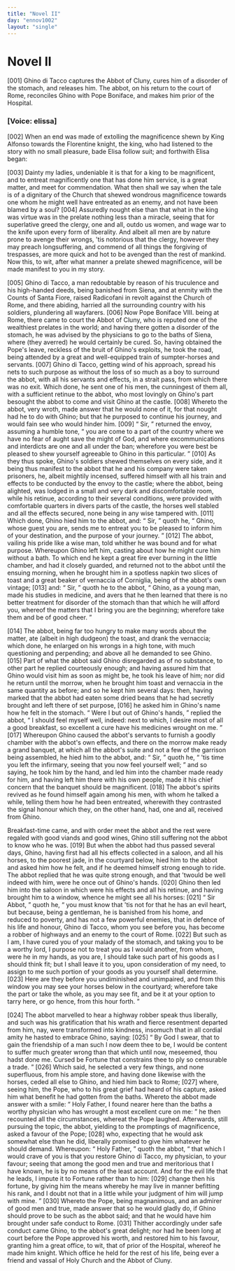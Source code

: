 ```yaml
---
title: "Novel II"
day: "ennov1002"
layout: "single"
---
```

<div id="nov1002" type="novella" who="elissa">
 <h1>
  Novel II
 </h1>
 <argument>
  <p>
   <a name="p00020001">
    [001]
   </a>
   Ghino di Tacco captures the Abbot of Cluny, cures him of
 a disorder of the stomach, and releases him. The
 abbot, on his return to the court of Rome, reconciles
 Ghino with Pope Boniface, and makes him prior of
 the Hospital.
  </p>
 </argument>
 <p>
  <h3>
   [Voice: elissa]
  </h3>
 </p>
 <div3 type="commentary" who="author">
  <p>
   <a name="p00020002">
    [002]
   </a>
   When
   an end was made of extolling the magnificence shewn by
 King Alfonso towards the Florentine knight, the king, who had
 listened to the story with no small pleasure, bade Elisa follow suit;
 and forthwith Elisa began:
  </p>
 </div3>
 <div3 type="commentary" who="elissa">
  <p>
   <a name="p00020003">
    [003]
   </a>
   Dainty my ladies, undeniable it is that
 for a king to be magnificent, and to entreat magnificently one that
 has done him service, is a great matter, and meet for commendation.
 What then shall we say when the tale is of a dignitary of the Church
 that shewed wondrous magnificence towards one whom he might
 well have entreated as an enemy, and not have been blamed by a
 soul?
   <a name="p00020004">
    [004]
   </a>
   Assuredly nought else than that what in the king was virtue
 was in the prelate nothing less than a miracle, seeing that for superlative
 greed the clergy, one and all, outdo us women, and wage war
 to the knife upon every form of liberality. And albeit all men are
 by nature prone to avenge their wrongs, 'tis notorious that the clergy,
 however they may preach longsuffering, and commend of all things
 the forgiving of trespasses, are more quick and hot to be avenged
 than the rest of mankind. Now this, to wit, after what manner a
 prelate shewed magnificence, will be made manifest to you in my
 story.
  </p>
 </div3>
 <p>
  <a name="p00020005">
   [005]
  </a>
  Ghino di Tacco, a man redoubtable by reason of his truculence
 and his high-handed deeds, being banished from Siena, and at enmity
 with the Counts of Santa Fiore, raised Radicofani in revolt against
  the Church of Rome, and there abiding, harried all the surrounding
 country with his soldiers, plundering all wayfarers.
  <a name="p00020006">
   [006]
  </a>
  Now Pope
 Boniface VIII. being at Rome, there came to court the Abbot
 of Cluny, who is reputed one of the wealthiest prelates in the
 world; and having there gotten a disorder of the stomach, he was
 advised by the physicians to go to the baths of Siena, where (they
 averred) he would certainly be cured. So, having obtained the
 Pope's leave, reckless of the bruit of Ghino's exploits, he took the
 road, being attended by a great and well-equipped train of sumpter-horses
 and servants.
  <a name="p00020007">
   [007]
  </a>
  Ghino di Tacco, getting wind of his approach,
 spread his nets to such purpose as without the loss of so much as a
 boy to surround the abbot, with all his servants and effects, in a
 strait pass, from which there was no exit. Which done, he sent
 one of his men, the cunningest of them all, with a sufficient retinue to
 the abbot, who most lovingly on Ghino's part besought the abbot to
 come and visit Ghino at the castle.
  <a name="p00020008">
   [008]
  </a>
  Whereto the abbot, very wroth,
 made answer that he would none of it, for that nought had he to do
 with Ghino; but that he purposed to continue his journey, and
 would fain see who would hinder him.
  <a name="p00020009">
   [009]
  </a>
  <q direct="unspecified">
   Sir,
  </q>
  returned the envoy,
 assuming a humble tone,
  <q direct="unspecified">
   you are come to a part of the country
 where we have no fear of aught save the might of God, and where
 excommunications and interdicts are one and all under the ban;
 wherefore you were best be pleased to shew yourself agreeable to
 Ghino in this particular.
  </q>
  <a name="p00020010">
   [010]
  </a>
  As they thus spoke, Ghino's soldiers
 shewed themselves on every side, and it being thus manifest to the
 abbot that he and his company were taken prisoners, he, albeit
 mightily incensed, suffered himself with all his train and effects to be
 conducted by the envoy to the castle; where the abbot, being
 alighted, was lodged in a small and very dark and discomfortable
 room, while his retinue, according to their several conditions, were
 provided with comfortable quarters in divers parts of the castle, the
 horses well stabled and all the effects secured, none being in any
 wise tampered with.
  <a name="p00020011">
   [011]
  </a>
  Which done, Ghino hied him to the abbot,
 and:
  <q direct="unspecified">
   Sir,
  </q>
  quoth he,
  <q direct="unspecified">
   Ghino, whose guest you are, sends me to
 entreat you to be pleased to inform him of your destination, and the
 purpose of your journey.
  </q>
  <a name="p00020012">
   [012]
  </a>
  The abbot, vailing his pride like a wise
 man, told whither he was bound and for what purpose. Whereupon
 Ghino left him, casting about how he might cure him without a
  bath. To which end he kept a great fire ever burning in the little
 chamber, and had it closely guarded, and returned not to the abbot
 until the ensuing morning, when he brought him in a spotless napkin
 two slices of toast and a great beaker of vernaccia of Corniglia, being
 of the abbot's own vintage;
  <a name="p00020013">
   [013]
  </a>
  and:
  <q direct="unspecified">
   Sir,
  </q>
  quoth he to the abbot,
  <q direct="unspecified">
   Ghino, as a young man, made his studies in medicine, and avers that
 he then learned that there is no better treatment for disorder of the
 stomach than that which he will afford you, whereof the matters
 that I bring you are the beginning; wherefore take them and be of
 good cheer.
  </q>
 </p>
 <p>
  <a name="p00020014">
   [014]
  </a>
  The abbot, being far too hungry to make many words about the
 matter, ate (albeit in high dudgeon) the toast, and drank the vernaccia;
 which done, he enlarged on his wrongs in a high tone, with
 much questioning and perpending; and above all he demanded to see
 Ghino.
  <a name="p00020015">
   [015]
  </a>
  Part of what the abbot said Ghino disregarded as of no
 substance, to other part he replied courteously enough; and having
 assured him that Ghino would visit him as soon as might be, he took
 his leave of him; nor did he return until the morrow, when he
 brought him toast and vernaccia in the same quantity as before;
 and so he kept him several days: then, having marked that the
 abbot had eaten some dried beans that he had secretly brought and
 left there of set purpose,
  <a name="p00020016">
   [016]
  </a>
  he asked him in Ghino's name how he
 felt in the stomach.
  <q direct="unspecified">
   Were I but out of Ghino's hands,
  </q>
  replied the
 abbot,
  <q direct="unspecified">
   I should feel myself well, indeed: next to which, I desire
 most of all a good breakfast, so excellent a cure have his medicines
 wrought on me.
  </q>
  <a name="p00020017">
   [017]
  </a>
  Whereupon Ghino caused the abbot's servants to
 furnish a goodly chamber with the abbot's own effects, and there
 on the morrow make ready a grand banquet, at which all the abbot's
 suite and not a few of the garrison being assembled, he hied him to
 the abbot, and:
  <q direct="unspecified">
   Sir,
  </q>
  quoth he,
  <q direct="unspecified">
   'tis time you left the infirmary,
 seeing that you now feel yourself well;
  </q>
  and so saying, he took him
 by the hand, and led him into the chamber made ready for him, and
 having left him there with his own people, made it his chief concern
 that the banquet should be magnificent.
  <a name="p00020018">
   [018]
  </a>
  The abbot's spirits revived
 as he found himself again among his men, with whom he talked a
 while, telling them how he had been entreated, wherewith they
 contrasted the signal honour which they, on the other hand, had,
 one and all, received from Ghino.
 </p>
 <p>
  Breakfast-time came, and with order meet the abbot and the
 rest were regaled with good viands and good wines, Ghino still
 suffering not the abbot to know who he was.
  <a name="p00020019">
   [019]
  </a>
  But when the abbot
 had thus passed several days, Ghino, having first had all his effects
 collected in a saloon, and all his horses, to the poorest jade, in the
 courtyard below, hied him to the abbot and asked him how he felt,
 and if he deemed himself strong enough to ride. The abbot replied
 that he was quite strong enough, and that 'twould be well indeed
 with him, were he once out of Ghino's hands.
  <a name="p00020020">
   [020]
  </a>
  Ghino then led him
 into the saloon in which were his effects and all his retinue, and
 having brought him to a window, whence he might see all his horses:
  <a name="p00020021">
   [021]
  </a>
  <q direct="unspecified">
   Sir Abbot,
  </q>
  quoth he,
  <q direct="unspecified">
   you must know that 'tis not for that he
 has an evil heart, but because, being a gentleman, he is banished from
 his home, and reduced to poverty, and has not a few powerful enemies,
 that in defence of his life and honour, Ghino di Tacco, whom you see
 before you, has become a robber of highways and an enemy to the
 court of Rome.
   <a name="p00020022">
    [022]
   </a>
   But such as I am, I have cured you of your malady
 of the stomach, and taking you to be a worthy lord, I purpose not to
 treat you as I would another, from whom, were he in my hands, as
 you are, I should take such part of his goods as I should think fit;
 but I shall leave it to you, upon consideration of my need, to assign
 to me such portion of your goods as you yourself shall determine.
   <a name="p00020023">
    [023]
   </a>
   Here are they before you undiminished and unimpaired, and from
 this window you may see your horses below in the courtyard;
 wherefore take the part or take the whole, as you may see fit, and
 be it at your option to tarry here, or go hence, from this hour
 forth.
  </q>
 </p>
 <p>
  <a name="p00020024">
   [024]
  </a>
  The abbot marvelled to hear a highway robber speak thus
 liberally, and such was his gratification that his wrath and fierce
 resentment departed from him, nay, were transformed into kindness,
 insomuch that in all cordial amity he hasted to embrace Ghino,
 saying:
  <a name="p00020025">
   [025]
  </a>
  <q direct="unspecified">
   By God I swear, that to gain the friendship of a man such
 I now deem thee to be, I would be content to suffer much greater
 wrong than that which until now, meseemed, thou hadst done me.
 Cursed be Fortune that constrains thee to ply so censurable a trade.
  </q>
  <a name="p00020026">
   [026]
  </a>
  Which said, he selected a very few things, and none superfluous,
 from his ample store, and having done likewise with the horses, ceded
 all else to Ghino, and hied him back to Rome;
  <a name="p00020027">
   [027]
  </a>
  where, seeing him,
 the Pope, who to his great grief had heard of his capture, asked him
  what benefit he had gotten from the baths. Whereto the abbot
 made answer with a smile:
  <q direct="unspecified">
   Holy Father, I found nearer here than
 the baths a worthy physician who has wrought a most excellent cure
 on me:
  </q>
  he then recounted all the circumstances, whereat the Pope
 laughed. Afterwards, still pursuing the topic, the abbot, yielding to
 the promptings of magnificence, asked a favour of the Pope;
  <a name="p00020028">
   [028]
  </a>
  who,
 expecting that he would ask somewhat else than he did, liberally
 promised to give him whatever he should demand. Whereupon:
  <q direct="unspecified">
   Holy Father,
  </q>
  quoth the abbot,
  <q direct="unspecified">
   that which I would crave of you
 is that you restore Ghino di Tacco, my physician, to your favour;
 seeing that among the good men and true and meritorious that I have
 known, he is by no means of the least account. And for the evil life
 that he leads, I impute it to Fortune rather than to him:
   <a name="p00020029">
    [029]
   </a>
   change then
 his fortune, by giving him the means whereby he may live in manner
 befitting his rank, and I doubt not that in a little while your
 judgment of him will jump with mine.
  </q>
  <a name="p00020030">
   [030]
  </a>
  Whereto the Pope, being
 magnanimous, and an admirer of good men and true, made answer
 that so he would gladly do, if Ghino should prove to be such as the
 abbot said; and that he would have him brought under safe conduct
 to Rome.
  <a name="p00020031">
   [031]
  </a>
  Thither accordingly under safe conduct came Ghino, to
 the abbot's great delight; nor had he been long at court before the
 Pope approved his worth, and restored him to his favour, granting
 him a great office, to wit, that of prior of the Hospital, whereof he
 made him knight. Which office he held for the rest of his life,
 being ever a friend and vassal of Holy Church and the Abbot of
 Cluny.
 </p>
</div>